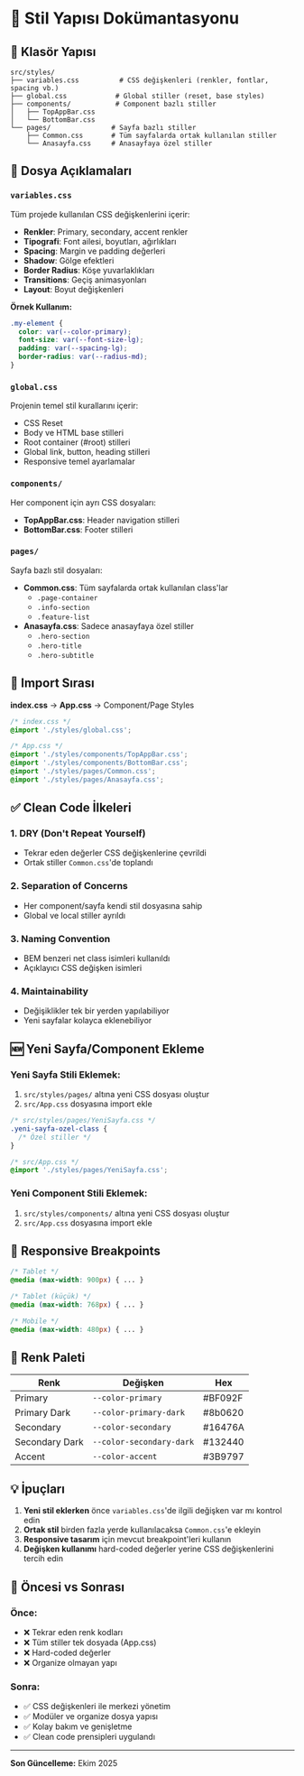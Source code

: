 # 🎨 Stil Yapısı Dokümantasyonu

## 📁 Klasör Yapısı

```
src/styles/
├── variables.css          # CSS değişkenleri (renkler, fontlar, spacing vb.)
├── global.css            # Global stiller (reset, base styles)
├── components/           # Component bazlı stiller
│   ├── TopAppBar.css
│   └── BottomBar.css
└── pages/               # Sayfa bazlı stiller
    ├── Common.css       # Tüm sayfalarda ortak kullanılan stiller
    └── Anasayfa.css     # Anasayfaya özel stiller
```

## 🎯 Dosya Açıklamaları

### `variables.css`
Tüm projede kullanılan CSS değişkenlerini içerir:
- **Renkler**: Primary, secondary, accent renkler
- **Tipografi**: Font ailesi, boyutları, ağırlıkları
- **Spacing**: Margin ve padding değerleri
- **Shadow**: Gölge efektleri
- **Border Radius**: Köşe yuvarlaklıkları
- **Transitions**: Geçiş animasyonları
- **Layout**: Boyut değişkenleri

**Örnek Kullanım:**
```css
.my-element {
  color: var(--color-primary);
  font-size: var(--font-size-lg);
  padding: var(--spacing-lg);
  border-radius: var(--radius-md);
}
```

### `global.css`
Projenin temel stil kurallarını içerir:
- CSS Reset
- Body ve HTML base stilleri
- Root container (#root) stilleri
- Global link, button, heading stilleri
- Responsive temel ayarlamalar

### `components/`
Her component için ayrı CSS dosyaları:
- **TopAppBar.css**: Header navigation stilleri
- **BottomBar.css**: Footer stilleri

### `pages/`
Sayfa bazlı stil dosyaları:
- **Common.css**: Tüm sayfalarda ortak kullanılan class'lar
  - `.page-container`
  - `.info-section`
  - `.feature-list`
- **Anasayfa.css**: Sadece anasayfaya özel stiller
  - `.hero-section`
  - `.hero-title`
  - `.hero-subtitle`

## 🔄 Import Sırası

**index.css** → **App.css** → Component/Page Styles

```css
/* index.css */
@import './styles/global.css';

/* App.css */
@import './styles/components/TopAppBar.css';
@import './styles/components/BottomBar.css';
@import './styles/pages/Common.css';
@import './styles/pages/Anasayfa.css';
```

## ✅ Clean Code İlkeleri

### 1. **DRY (Don't Repeat Yourself)**
- Tekrar eden değerler CSS değişkenlerine çevrildi
- Ortak stiller `Common.css`'de toplandı

### 2. **Separation of Concerns**
- Her component/sayfa kendi stil dosyasına sahip
- Global ve local stiller ayrıldı

### 3. **Naming Convention**
- BEM benzeri net class isimleri kullanıldı
- Açıklayıcı CSS değişken isimleri

### 4. **Maintainability**
- Değişiklikler tek bir yerden yapılabiliyor
- Yeni sayfalar kolayca eklenebiliyor

## 🆕 Yeni Sayfa/Component Ekleme

### Yeni Sayfa Stili Eklemek:
1. `src/styles/pages/` altına yeni CSS dosyası oluştur
2. `src/App.css` dosyasına import ekle

```css
/* src/styles/pages/YeniSayfa.css */
.yeni-sayfa-ozel-class {
  /* Özel stiller */
}
```

```css
/* src/App.css */
@import './styles/pages/YeniSayfa.css';
```

### Yeni Component Stili Eklemek:
1. `src/styles/components/` altına yeni CSS dosyası oluştur
2. `src/App.css` dosyasına import ekle

## 📱 Responsive Breakpoints

```css
/* Tablet */
@media (max-width: 900px) { ... }

/* Tablet (küçük) */
@media (max-width: 768px) { ... }

/* Mobile */
@media (max-width: 480px) { ... }
```

## 🎨 Renk Paleti

| Renk | Değişken | Hex |
|------|----------|-----|
| Primary | `--color-primary` | #BF092F |
| Primary Dark | `--color-primary-dark` | #8b0620 |
| Secondary | `--color-secondary` | #16476A |
| Secondary Dark | `--color-secondary-dark` | #132440 |
| Accent | `--color-accent` | #3B9797 |

## 💡 İpuçları

1. **Yeni stil eklerken** önce `variables.css`'de ilgili değişken var mı kontrol edin
2. **Ortak stil** birden fazla yerde kullanılacaksa `Common.css`'e ekleyin
3. **Responsive tasarım** için mevcut breakpoint'leri kullanın
4. **Değişken kullanımı** hard-coded değerler yerine CSS değişkenlerini tercih edin

## 🚀 Öncesi vs Sonrası

### Önce:
- ❌ Tekrar eden renk kodları
- ❌ Tüm stiller tek dosyada (App.css)
- ❌ Hard-coded değerler
- ❌ Organize olmayan yapı

### Sonra:
- ✅ CSS değişkenleri ile merkezi yönetim
- ✅ Modüler ve organize dosya yapısı
- ✅ Kolay bakım ve genişletme
- ✅ Clean code prensipleri uygulandı

---

**Son Güncelleme:** Ekim 2025

